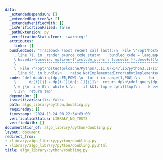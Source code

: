 ```yaml
---
data:
  _extendedDependsOn: []
  _extendedRequiredBy: []
  _extendedVerifiedWith: []
  _isVerificationFailed: false
  _pathExtension: py
  _verificationStatusIcon: ':warning:'
  attributes:
    links: []
  bundledCode: "Traceback (most recent call last):\n  File \"/opt/hostedtoolcache/Python/3.11.0/x64/lib/python3.11/site-packages/onlinejudge_verify/documentation/build.py\"\
    , line 71, in _render_source_code_stat\n    bundled_code = language.bundle(stat.path,\
    \ basedir=basedir, options={'include_paths': [basedir]}).decode()\n          \
    \         ^^^^^^^^^^^^^^^^^^^^^^^^^^^^^^^^^^^^^^^^^^^^^^^^^^^^^^^^^^^^^^^^^^^^^^^^^^^^^^^^^\n\
    \  File \"/opt/hostedtoolcache/Python/3.11.0/x64/lib/python3.11/site-packages/onlinejudge_verify/languages/python.py\"\
    , line 96, in bundle\n    raise NotImplementedError\nNotImplementedError\n"
  code: "def doubling(dp,LEN,POW):\n  for i in range(1,POW):\n    for j in range(LEN):\n\
    \      dp[i][j] = dp[i-1][dp[i-1][j]]\n  return dp\n\ndef query(dp,j,k):\n  tmp\
    \ = j\n  i = 0\n  while k:\n    if k&1: tmp = dp[i][tmp]\n    k >>= 1\n    i +=\
    \ 1\n  return tmp"
  dependsOn: []
  isVerificationFile: false
  path: algo_library/python/doubling.py
  requiredBy: []
  timestamp: '2024-10-24 08:22:34+09:00'
  verificationStatus: LIBRARY_NO_TESTS
  verifiedWith: []
documentation_of: algo_library/python/doubling.py
layout: document
redirect_from:
- /library/algo_library/python/doubling.py
- /library/algo_library/python/doubling.py.html
title: algo_library/python/doubling.py
---
```

